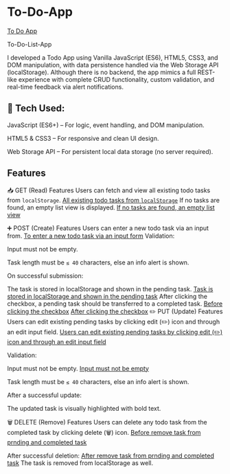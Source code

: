 # To-Do-App

[To Do App](photo/image-1.png)

To-Do-List-App

I developed a Todo App using Vanilla JavaScript (ES6), HTML5, CSS3, and DOM manipulation, with data persistence handled via the Web Storage API (localStorage). Although there is no backend, the app mimics a full REST-like experience with complete CRUD functionality, custom validation, and real-time feedback via alert notifications.

## 🔧 Tech Used:

JavaScript (ES6+) – For logic, event handling, and DOM manipulation.

HTML5 & CSS3 – For responsive and clean UI design.

Web Storage API – For persistent local data storage (no server required).

## Features

📥 GET (Read) Features
Users can fetch and view all existing todo tasks from `localStorage`.
[ All existing todo tasks from `localStorage`](photo/image-2.png)
If no tasks are found, an empty list view is displayed.
[If no tasks are found, an empty list view](photo/image-3.png)

➕ POST (Create) Features
Users can enter a new todo task via an input from.
[To enter a new todo task via an input form](photo/image-12.png)
Validation:

Input must not be empty.

Task length must be `≤ 40` characters, else an info alert is shown.

On successful submission:

The task is stored in localStorage and shown in the pending task.
[ Task is stored in localStorage and shown in the pending task](photo/image-9.png)
After clicking the checkbox, a pending task should be transferred to a completed task.
[ Before clicking the checkbox](photo/image-10.png)
[ After clicking the checkbox](photo/image-11.png)
✏️ PUT (Update) Features
Users can edit existing pending tasks by clicking edit (✏️) icon and through an edit input field.
[Users can edit existing pending tasks by clicking edit (✏️) icon and through an edit input field](photo/image-6.png)

Validation:

Input must not be empty.
[Input must not be empty](photo/image-4.png)

Task length must be `≤ 40` characters, else an info alert is shown.

After a successful update:

The updated task is visually highlighted with bold text.

🗑️ DELETE (Remove) Features
Users can delete any todo task from the completed task by clicking delete (🗑️) icon.
[Before remove task from prnding and completed task](photo/image-7.png)

After successful deletion:
[After remove task from prnding and completed task](photo/image-8.png)
The task is removed from localStorage as well.
